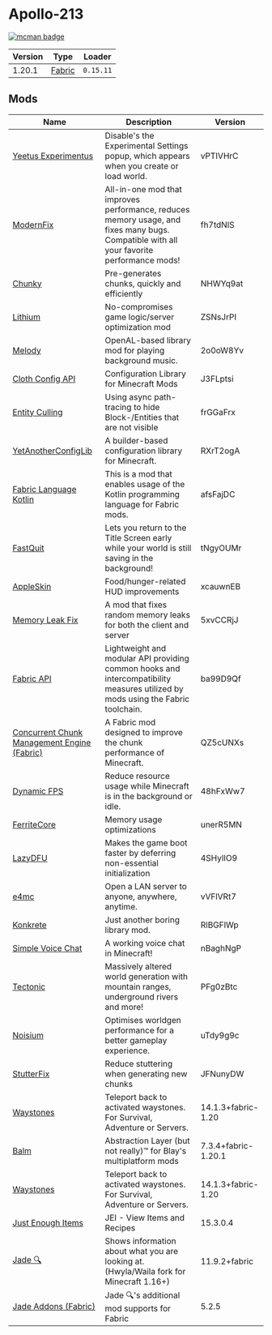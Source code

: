# Apollo-213

[![mcman badge](https://img.shields.io/badge/uses-mcman-purple?logo=github)](https://github.com/ParadigmMC/mcman)

<!-- run 'mcman md' to update! -->

<!--start:mcman-server-->
| Version | Type                            | Loader    |
| ------- | ------------------------------- | --------- |
| 1.20.1  | [Fabric](https://fabricmc.net/) | `0.15.11` |
<!--end:mcman-server-->

## Mods

<!--start:mcman-addons-->
| Name                                                                                | Description                                                                                                                              | Version             |
| ----------------------------------------------------------------------------------- | ---------------------------------------------------------------------------------------------------------------------------------------- | ------------------- |
| [Yeetus Experimentus](https://modrinth.com/mod/yeetus-experimentus)                 | Disable's the Experimental Settings popup, which appears when you create or load world.                                                  | vPTIVHrC            |
| [ModernFix](https://modrinth.com/mod/modernfix)                                     | All-in-one mod that improves performance, reduces memory usage, and fixes many bugs. Compatible with all your favorite performance mods! | fh7tdNlS            |
| [Chunky](https://modrinth.com/mod/chunky)                                           | Pre-generates chunks, quickly and efficiently                                                                                            | NHWYq9at            |
| [Lithium](https://modrinth.com/mod/lithium)                                         | No-compromises game logic/server optimization mod                                                                                        | ZSNsJrPI            |
| [Melody](https://modrinth.com/mod/melody)                                           | OpenAL-based library mod for playing background music.                                                                                   | 2o0oW8Yv            |
| [Cloth Config API](https://modrinth.com/mod/cloth-config)                           | Configuration Library for Minecraft Mods                                                                                                 | J3FLptsi            |
| [Entity Culling](https://modrinth.com/mod/entityculling)                            | Using async path-tracing to hide Block-/Entities that are not visible                                                                    | frGGaFrx            |
| [YetAnotherConfigLib](https://modrinth.com/mod/yacl)                                | A builder-based configuration library for Minecraft.                                                                                     | RXrT2ogA            |
| [Fabric Language Kotlin](https://modrinth.com/mod/fabric-language-kotlin)           | This is a mod that enables usage of the Kotlin programming language for Fabric mods.                                                     | afsFajDC            |
| [FastQuit](https://modrinth.com/mod/fastquit)                                       | Lets you return to the Title Screen early while your world is still saving in the background!                                            | tNgyOUMr            |
| [AppleSkin](https://modrinth.com/mod/appleskin)                                     | Food/hunger-related HUD improvements                                                                                                     | xcauwnEB            |
| [Memory Leak Fix](https://modrinth.com/mod/memoryleakfix)                           | A mod that fixes random memory leaks for both the client and server                                                                      | 5xvCCRjJ            |
| [Fabric API](https://modrinth.com/mod/fabric-api)                                   | Lightweight and modular API providing common hooks and intercompatibility measures utilized by mods using the Fabric toolchain.          | ba99D9Qf            |
| [Concurrent Chunk Management Engine (Fabric)](https://modrinth.com/mod/c2me-fabric) | A Fabric mod designed to improve the chunk performance of Minecraft.                                                                     | QZ5cUNXs            |
| [Dynamic FPS](https://modrinth.com/mod/dynamic-fps)                                 | Reduce resource usage while Minecraft is in the background or idle.                                                                      | 48hFxWw7            |
| [FerriteCore](https://modrinth.com/mod/ferrite-core)                                | Memory usage optimizations                                                                                                               | unerR5MN            |
| [LazyDFU](https://modrinth.com/mod/lazydfu)                                         | Makes the game boot faster by deferring non-essential initialization                                                                     | 4SHylIO9            |
| [e4mc](https://modrinth.com/mod/e4mc)                                               | Open a LAN server to anyone, anywhere, anytime.                                                                                          | vVFlVRt7            |
| [Konkrete](https://modrinth.com/mod/konkrete)                                       | Just another boring library mod.                                                                                                         | RlBGFlWp            |
| [Simple Voice Chat](https://modrinth.com/mod/simple-voice-chat)                     | A working voice chat in Minecraft!                                                                                                       | nBaghNgP            |
| [Tectonic](https://modrinth.com/mod/tectonic)                                       | Massively altered world generation with mountain ranges, underground rivers and more!                                                    | PFg0zBtc            |
| [Noisium](https://modrinth.com/mod/noisium)                                         | Optimises worldgen performance for a better gameplay experience.                                                                         | uTdy9g9c            |
| [StutterFix](https://modrinth.com/mod/stutterfix)                                   | Reduce stuttering when generating new chunks                                                                                             | JFNunyDW            |
| [Waystones](https://modrinth.com/mod/waystones)                                     | Teleport back to activated waystones. For Survival, Adventure or Servers.                                                                | 14.1.3+fabric-1.20  |
| [Balm](https://modrinth.com/mod/balm)                                               | Abstraction Layer (but not really)™ for Blay's multiplatform mods                                                                        | 7.3.4+fabric-1.20.1 |
| [Waystones](https://modrinth.com/mod/waystones)                                     | Teleport back to activated waystones. For Survival, Adventure or Servers.                                                                | 14.1.3+fabric-1.20  |
| [Just Enough Items](https://modrinth.com/mod/jei)                                   | JEI - View Items and Recipes                                                                                                             | 15.3.0.4            |
| [Jade 🔍](https://modrinth.com/mod/jade)                                             | Shows information about what you are looking at. (Hwyla/Waila fork for Minecraft 1.16+)                                                  | 11.9.2+fabric       |
| [Jade Addons (Fabric)](https://modrinth.com/mod/jade-addons-fabric)                 | Jade 🔍's additional mod supports for Fabric                                                                                              | 5.2.5               |
<!--end:mcman-addons-->
